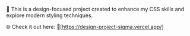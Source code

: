 🎨 This is a design-focused project created to enhance my CSS skills and explore modern styling techniques.

🌐 Check it out here: 🔗[https://design-project-sigma.vercel.app/]
